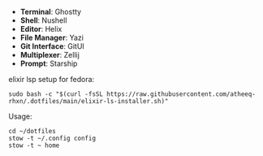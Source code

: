 
- **Terminal**: Ghostty
- **Shell**: Nushell  
- **Editor**: Helix  
- **File Manager**: Yazi  
- **Git Interface**: GitUI  
- **Multiplexer**: Zellij  
- **Prompt**: Starship  

elixir lsp setup for fedora:
```
sudo bash -c "$(curl -fsSL https://raw.githubusercontent.com/atheeq-rhxn/.dotfiles/main/elixir-ls-installer.sh)"
```
Usage:
```
cd ~/dotfiles
stow -t ~/.config config
stow -t ~ home
```
